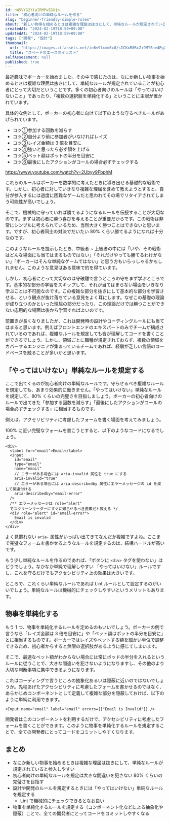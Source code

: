 ```yaml
---
id: nW5VYG2YiaIRMPwZGXjo_
title: "初心者向けの単純なルールを作る"
slug: "beginner-friendly-simple-rules"
about: "新しい物事を始めるときは複雑な理屈は抜きにして、単純なルールが規定されていることが初心者にとって大切です。この理屈は開発時の設計やコーディングルールにも当てはまると思います。単純なルールとして lint を設定したり、コンポーネント化して複雑な部分を隠蔽することですべての開発者にとってコードをコミットしやすくなります。"
createdAt: "2024-02-19T18:59+09:00"
updatedAt: "2024-02-19T18:59+09:00"
tags: ["開発", "設計"]
thumbnail:
  url: "https://images.ctfassets.net/in6v9lxmm5c8/sICKxR0RcZi9MYSne4PgX/27896624906f97cd645cb0138b810fa1/card-games_spade_illust_1315.png"
  title: "スペードのエースのイラスト"
selfAssessment: null
published: true
---
```

最近趣味でポーカーを始めました。その中で感じたのは、なにか新しい物事を始めるときは複雑な理屈は抜きにして、単純なルールが規定されていることが初心者にとって大切だということです。多くの初心者向けのルールは「やってはいけないこと」であったり、「複数の選択肢を単純化する」ということに主眼が置かれています。

具体的な例として、ポーカーの初心者に向けて以下のような守るべきルールがあげられています。

- コツ①参加する回数を減らす
- コツ②自分より前に参加者がいなければレイズ
- コツ③レイズ金額は 3 倍を目安に
- コツ④強いと思ったら必ず額を上げる
- コツ⑤ベット額はポットの半分を目安に
- コツ⑥最後にしたアクションがコールの場合必ずチェックする

https://www.youtube.com/watch?v=2Ubyv9FbphM

これらのルールはポーカーを数学的に考えたときに導き出せる基礎的な戦術です。しかし、初心者に対していきなり複雑な理屈を含めて教えようとすると、自分が参入するには過度に困難なゲームだと思われてその場でリタイアされてしまう可能性が高いでしょう。

そこで、機械的に守っていれば勝てるようになるルールを伝授することが大切なのです。まずは初心者に勝つ喜びを与えることが重要だからです。この戦術は非常にシンプルに考えられているため、当然大きく勝つことはできないと思います。ですが、初心者同士の対決でだいたい 80% くらい勝てるようになれば十分なのです。

このようなルールを提示したとき、中級者 ~ 上級者の中には「いや、その戦術はどんな場面にも当てはまるものではない」「それだけやっても勝てるわけがない」「ポーカーはそんな単純なゲームではない」と思う方もいらっしゃるかもしれません。このような意見はある意味で的を得ています。

しかし、初心者にとって大切なのは守破離で言うところの守をまず学ぶところです。基本的な部分の学習をスキップして、それが当てはまらない場面をいきなり学ぶことは不可能なのです。この複雑な部分を抜きにして基本的な部分を学習させる、という観点が抜け落ちている意見をよく耳にします。なぜこの基礎の理論が成り立つのかといった理屈の部分だったり、この理論だけでは勝つことができない応用的な場面は後から学習すればよいのです。

前置きが長くなりましたが、これは開発時の設計やコーディングルールにも当てはまると思います。例えばフロントエンドのエキスパートのみでチームが構成されているのであれば、複雑なルールを規定しても皆が理解してコードを書くことができるでしょう。しかし、領域ごとに職種が規定されておらず、複数の領域をカバーするエンジニアが集まっているチームであれば、経験が乏しい言語のコードベースを触ることが多いかと思います。

## 「やってはいけない」単純なルールを規定する

ここで出てくるのが初心者向けの単純なルールです。守らせるべき複雑なルールを規定しても、あまり効果的に働きません。「やってはいけない」単純なルールを規定して、80% くらいの完璧さを目指しましょう。ポーカーの初心者向けのルールで出てきた「参加する回数を減らす」「最後にしたアクションがコールの場合必ずチェックする」に相当するものです。

例えば、アクセリビリティに考慮したフォームを書く場面を考えてみましょう。

100% に近い完璧なフォームを書こうとすると、以下のようなコードになるでしょう。

```tsx
<div>
  <label for="email">Email</label>
  <input
    id="email"
    type="email"
    name="email"
    // エラーがある場合には aria-invalid 属性を true にする
    aria-invalid="true"
    // エラーがある場合には aria-describedby 属性にエラーメッセージの id を渡して関連付ける
    aria-describedby="email-error"
  />
  /** エラーメッセージは role="alert"
  でスクリーンリーダーにすぐに知らせるべき要素だと教える */
  <div role="alert" id="email-error">
    Email is invalid
  </div>
</div>
```

よく見慣れない `aria-` 属性がいっぱい出てきてなんだか複雑ですよね。ここまで完璧なフォームを書かせるようなルールを規定するのは、結構ハードルが高いです。

もう少し単純なルールを作るのであれば、「ボタンに `<div>` タグを使わない」はどうでしょう。なかなか単純で理解しやすい
「やってはいけない」ルールですし、これを守るだけでもアクセシビリティ上の効果は大きいです。

ところで、これくらい単純なルールであれば Lint ルールとして設定するのがいいでしょう。単純なルールは機械的にチェックしやすいというメリットもあります。

## 物事を単純化する

もう 1 つ、物事を単純化するルールを定めるのもいいでしょう。ポーカーの例で言うなら「レイズ金額は 3 倍を目安に」や「ベット額はポットの半分を目安に」とに相当するものです。ポーカーではレイズやベットする額を細かい単位で調整できるため、初心者からすると無限の選択肢があるように感じてしまいます。

そこで、最適なベット額がわからない場合には常にポッドの半分を入れるというルールに従うことで、大きな間違いを犯さないようになりますし、その他のより大切な判断事項に集中できるようになります。

これはコーディングで言うところの抽象化あるいは隠蔽に近いのではないでしょうか。先程あげたアクセシビリティに考慮したフォームを書かせるのではなく、あらかじめコンポーネントとして定義して複雑な部分を隠蔽しておけば、以下のように単純に利用できます。

```tsx
<Input name="email" label="email" errors={["Email is Invalid"]} />
```

開発者はこのコンポーネントを利用するだけで、アクセシビリティに考慮したフォームを書くことができます。このように物事を単純化するルールを規定することで、全ての開発者にとってコードをコミットしやすくなります。

## まとめ

- なにか新しい物事を始めるときは複雑な理屈は抜きにして、単純なルールが規定されていると参入しやすい
- 初心者向けの単純なルールを規定は大きな間違いを犯さない 80% くらいの完璧さを目指す
- 設計や開発のルールを規定するときには「やってはいけない」単純なルールを規定する
  - Lint で機械的にチェックできるとなお良い
- 物事を単純化するルールを規定する（コンポーネント化などによる抽象化や隠蔽）ことで、全ての開発者にとってコードをコミットしやすくなる
